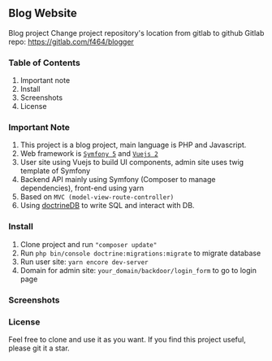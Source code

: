## Blog Website
Blog project
Change project repository's location from gitlab to github
Gitlab repo: https://gitlab.com/f464/blogger

### Table of Contents
1. Important note
2. Install
3. Screenshots
4. License

### Important Note
1. This project is a blog project, main language is PHP and Javascript.
2. Web framework is [`Symfony 5`](https://symfony.com/5) and [`Vuejs 2`](https://vuejs.org/)
3. User site using Vuejs to build UI components, admin site uses twig template of Symfony
4. Backend API mainly using Symfony (Composer to manage dependencies), front-end using yarn
5. Based on `MVC (model-view-route-controller)`
6. Using [doctrineDB](https://www.doctrine-project.org/) to write SQL and interact with DB.

### Install
1. Clone project and run `"composer update"`
2. Run `php bin/console doctrine:migrations:migrate` to migrate database 
2. Run user site: `yarn encore dev-server`
3. Domain for admin site: `your_domain/backdoor/login_form` to go to login page

### Screenshots


### License
Feel free to clone and use it as you want. If you find this project useful, please git it a star.
